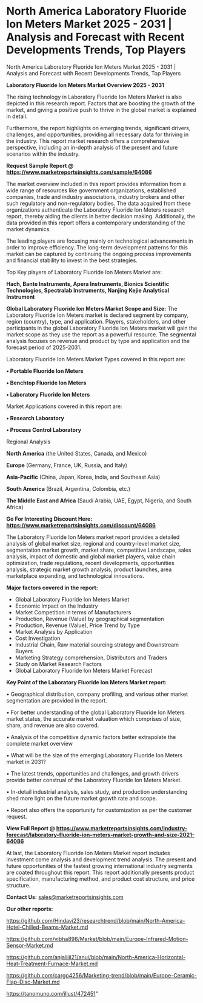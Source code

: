 # North America Laboratory Fluoride Ion Meters Market 2025 - 2031 | Analysis and Forecast with Recent Developments Trends, Top Players
North America Laboratory Fluoride Ion Meters Market 2025 - 2031 | Analysis and Forecast with Recent Developments Trends, Top Players

<Strong> Laboratory Fluoride Ion Meters Market Overview 2025 - 2031</strong>

The rising technology in Laboratory Fluoride Ion Meters Market is also depicted in this research report. Factors that are boosting the growth of the market, and giving a positive push to thrive in the global market is explained in detail.

Furthermore, the report highlights on emerging trends, significant drivers, challenges, and opportunities, providing all necessary data for thriving in the industry. This report market research offers a comprehensive perspective, including an in-depth analysis of the present and future scenarios within the industry.

<strong>Request Sample Report @ <a href=https://www.marketreportsinsights.com/sample/64086>https://www.marketreportsinsights.com/sample/64086</a></strong>

The market overview included in this report provides information from a wide range of resources like government organizations, established companies, trade and industry associations, industry brokers and other such regulatory and non-regulatory bodies. The data acquired from these organizations authenticate the Laboratory Fluoride Ion Meters research report, thereby aiding the clients in better decision making. Additionally, the data provided in this report offers a contemporary understanding of the market dynamics.

The leading players are focusing mainly on technological advancements in order to improve efficiency. The long-term development patterns for this market can be captured by continuing the ongoing process improvements and financial stability to invest in the best strategies.

Top Key players of Laboratory Fluoride Ion Meters Market are:

<strong>Hach, Bante Instruments, Apera Instruments, Bionics Scientific Technologies, Spectralab Instruments, Nanjing Kejie Analytical Instrument</strong>

<strong><b>Global Laboratory Fluoride Ion Meters Market Scope and Size:</b></strong>
The Laboratory Fluoride Ion Meters market is declared segment by company, region (country), type, and application. Players, stakeholders, and other participants in the global Laboratory Fluoride Ion Meters market will gain the market scope as they use the report as a powerful resource. The segmental analysis focuses on revenue and product by type and application and the forecast period of 2025-2031.

Laboratory Fluoride Ion Meters Market Types covered in this report are:

<strong>• Portable Fluoride Ion Meters

• Benchtop Fluoride Ion Meters

• Laboratory Fluoride Ion Meters</strong>

Market Applications covered in this report are:

<strong>• Research Laboratory

• Process Control Laboratory</strong> 

Regional Analysis

<strong>North America</strong> (the United States, Canada, and Mexico)

<strong>Europe</strong> (Germany, France, UK, Russia, and Italy)

<strong>Asia-Pacific</strong> (China, Japan, Korea, India, and Southeast Asia)

<strong>South America</strong> (Brazil, Argentina, Colombia, etc.)

<strong>The Middle East and Africa</strong> (Saudi Arabia, UAE, Egypt, Nigeria, and South Africa)

<strong>Go For Interesting Discount Here: <a href=https://www.marketreportsinsights.com/discount/64086>https://www.marketreportsinsights.com/discount/64086</a></strong>

The Laboratory Fluoride Ion Meters market report provides a detailed analysis of global market size, regional and country-level market size, segmentation market growth, market share, competitive Landscape, sales analysis, impact of domestic and global market players, value chain optimization, trade regulations, recent developments, opportunities analysis, strategic market growth analysis, product launches, area marketplace expanding, and technological innovations.

<strong><b>Major factors covered in the report:</b></strong>
<ul>
  <li>Global Laboratory Fluoride Ion Meters Market </li>
  <li>Economic Impact on the Industry</li>
  <li>Market Competition in terms of Manufacturers</li>
  <li>Production, Revenue (Value) by geographical segmentation</li>
  <li>Production, Revenue (Value), Price Trend by Type</li>
  <li>Market Analysis by Application</li>
  <li>Cost Investigation</li>
  <li>Industrial Chain, Raw material sourcing strategy and Downstream Buyers</li>
  <li>Marketing Strategy comprehension, Distributors and Traders</li>
  <li>Study on Market Research Factors</li>
  <li>Global Laboratory Fluoride Ion Meters Market Forecast</li>
</ul>

<strong><b>Key Point of the Laboratory Fluoride Ion Meters Market report:</b></strong>

• Geographical distribution, company profiling, and various other market segmentation are provided in the report.

• For better understanding of the global Laboratory Fluoride Ion Meters market status, the accurate market valuation which comprises of size, share, and revenue are also covered.

• Analysis of the competitive dynamic factors better extrapolate the complete market overview

• What will be the size of the emerging Laboratory Fluoride Ion Meters market in 2031?

• The latest trends, opportunities and challenges, and growth drivers provide better construal of the Laboratory Fluoride Ion Meters Market.

• In-detail industrial analysis, sales study, and production understanding shed more light on the future market growth rate and scope.

• Report also offers the opportunity for customization as per the customer request.

<strong><b>View Full Report @ <a href=https://www.marketreportsinsights.com/industry-forecast/laboratory-fluoride-ion-meters-market-growth-and-size-2021-64086>https://www.marketreportsinsights.com/industry-forecast/laboratory-fluoride-ion-meters-market-growth-and-size-2021-64086</a></b></strong>


At last, the Laboratory Fluoride Ion Meters Market report includes investment come analysis and development trend analysis. The present and future opportunities of the fastest growing international industry segments are coated throughout this report. This report additionally presents product specification, manufacturing method, and product cost structure, and price structure.

<strong>Contact Us:</strong>
sales@marketreportsinsights.com

<strong>Our other reports:</strong>

<a href=https://github.com/Hindavi23/researchtrend/blob/main/North-America-Hotel-Chilled-Beams-Market.md>https://github.com/Hindavi23/researchtrend/blob/main/North-America-Hotel-Chilled-Beams-Market.md</a>

<a href=https://github.com/vibha898/Market/blob/main/Europe-Infrared-Motion-Sensor-Market.md>https://github.com/vibha898/Market/blob/main/Europe-Infrared-Motion-Sensor-Market.md</a>

<a href=https://github.com/anjaliiii21/anui/blob/main/North-America-Horizontal-Heat-Treatment-Furnace-Market.md>https://github.com/anjaliiii21/anui/blob/main/North-America-Horizontal-Heat-Treatment-Furnace-Market.md</a>

<a href=https://github.com/cargo4256/Marketing-trend/blob/main/Europe-Ceramic-Flap-Disc-Market.md>https://github.com/cargo4256/Marketing-trend/blob/main/Europe-Ceramic-Flap-Disc-Market.md</a>

<a href=https://tanomuno.com/illust/472451>https://tanomuno.com/illust/472451</a>"
